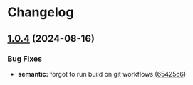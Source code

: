 # Changelog

## [1.0.4](https://github.com/sevteen/nestjs-got-cjs/compare/v1.0.3...v1.0.4) (2024-08-16)


### Bug Fixes

* **semantic:** forgot to run build on git workflows ([65425c6](https://github.com/sevteen/nestjs-got-cjs/commit/65425c6e9ce96c449122bdde9eee8d84e86f1b7c))
